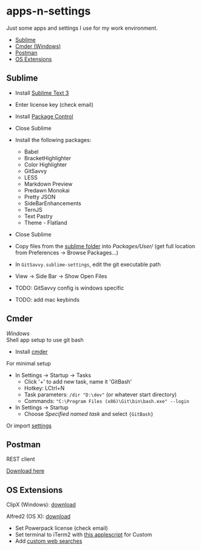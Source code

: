 # apps-n-settings
Just some apps and settings I use for my work environment.

- [Sublime](#sublime)
- [Cmder (Windows)](#cmder)
- [Postman](#postman)
- [OS Extensions](#os-extensions)

## Sublime
- Install [Sublime Text 3](http://www.sublimetext.com/3)

- Enter license key (check email)
- Install [Package Control](https://packagecontrol.io/installation)
- Close Sublime

- Install the following packages:
  - Babel
  - BracketHighlighter
  - Color Highlighter
  - GitSavvy
  - LESS
  - Markdown Preview
  - Predawn Monokai
  - Pretty JSON
  - SideBarEnhancements
  - TernJS
  - Text Pastry
  - Theme - Flatland
- Close Sublime
- Copy files from the [sublime folder](sublime) into *Packages/User/* (get full location from Preferences -> Browse Packages...)
- In `GitSavvy.sublime-settings`, edit the git executable path

- View -> Side Bar -> Show Open Files

- TODO: GitSavvy config is windows specific
- TODO: add mac keybinds

## Cmder
*Windows*  
Shell app setup to use git bash  

- Install [cmder](http://cmder.net/)

For minimal setup
- In Settings -> Startup -> Tasks
  - Click '+' to add new task, name it 'GitBash'
  - Hotkey: LCtrl+N
  - Task parameters: `/dir "D:\dev"` (or whatever start directory)
  - Commands: `"C:\Program Files (x86)\Git\bin\bash.exe" --login`
- In Settings -> Startup
  - Choose *Specified named task* and select `{GitBash}` 

Or import [settings](cmder/cmder.xml)

## Postman
REST client  

[Download here](https://chrome.google.com/webstore/detail/postman/fhbjgbiflinjbdggehcddcbncdddomop?hl=en)

## OS Extensions

ClipX (Windows): [download](http://bluemars.org/clipx/)  

Alfred2 (OS X): [download](https://www.alfredapp.com/)
  - Set Powerpack license (check email)
  - Set terminal to iTerm2 with [this applescript](https://github.com/stuartcryan/custom-iterm-applescripts-for-alfred) for Custom
  - Add [custom web searches](http://alfredtips.com/s/popular/1/)

